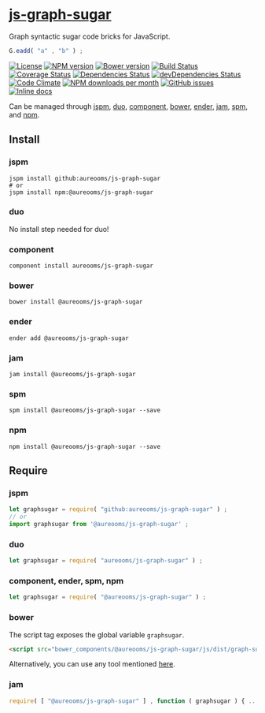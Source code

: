 [js-graph-sugar](http://make-github-pseudonymous-again.github.io/js-graph-sugar)
==

Graph syntactic sugar code bricks for JavaScript.

```js
G.eadd( "a" , "b" ) ;
```

[![License](https://img.shields.io/github/license/make-github-pseudonymous-again/js-graph-sugar.svg?style=flat)](https://raw.githubusercontent.com/make-github-pseudonymous-again/js-graph-sugar/main/LICENSE)
[![NPM version](https://img.shields.io/npm/v/@aureooms/js-graph-sugar.svg?style=flat)](https://www.npmjs.org/package/@aureooms/js-graph-sugar)
[![Bower version](https://img.shields.io/bower/v/@aureooms/js-graph-sugar.svg?style=flat)](http://bower.io/search/?q=@aureooms/js-graph-sugar)
[![Build Status](https://img.shields.io/travis/make-github-pseudonymous-again/js-graph-sugar.svg?style=flat)](https://travis-ci.org/make-github-pseudonymous-again/js-graph-sugar)
[![Coverage Status](https://img.shields.io/coveralls/make-github-pseudonymous-again/js-graph-sugar.svg?style=flat)](https://coveralls.io/r/make-github-pseudonymous-again/js-graph-sugar)
[![Dependencies Status](https://img.shields.io/david/make-github-pseudonymous-again/js-graph-sugar.svg?style=flat)](https://david-dm.org/make-github-pseudonymous-again/js-graph-sugar#info=dependencies)
[![devDependencies Status](https://img.shields.io/david/dev/make-github-pseudonymous-again/js-graph-sugar.svg?style=flat)](https://david-dm.org/make-github-pseudonymous-again/js-graph-sugar#info=devDependencies)
[![Code Climate](https://img.shields.io/codeclimate/github/make-github-pseudonymous-again/js-graph-sugar.svg?style=flat)](https://codeclimate.com/github/make-github-pseudonymous-again/js-graph-sugar)
[![NPM downloads per month](https://img.shields.io/npm/dm/@aureooms/js-graph-sugar.svg?style=flat)](https://www.npmjs.org/package/@aureooms/js-graph-sugar)
[![GitHub issues](https://img.shields.io/github/issues/make-github-pseudonymous-again/js-graph-sugar.svg?style=flat)](https://github.com/make-github-pseudonymous-again/js-graph-sugar/issues)
[![Inline docs](http://inch-ci.org/github/make-github-pseudonymous-again/js-graph-sugar.svg?branch=master&style=shields)](http://inch-ci.org/github/make-github-pseudonymous-again/js-graph-sugar)

Can be managed through [jspm](https://github.com/jspm/jspm-cli),
[duo](https://github.com/duojs/duo),
[component](https://github.com/componentjs/component),
[bower](https://github.com/bower/bower),
[ender](https://github.com/ender-js/Ender),
[jam](https://github.com/caolan/jam),
[spm](https://github.com/spmjs/spm),
and [npm](https://github.com/npm/npm).

## Install

### jspm
```terminal
jspm install github:aureooms/js-graph-sugar
# or
jspm install npm:@aureooms/js-graph-sugar
```
### duo
No install step needed for duo!

### component
```terminal
component install aureooms/js-graph-sugar
```

### bower
```terminal
bower install @aureooms/js-graph-sugar
```

### ender
```terminal
ender add @aureooms/js-graph-sugar
```

### jam
```terminal
jam install @aureooms/js-graph-sugar
```

### spm
```terminal
spm install @aureooms/js-graph-sugar --save
```

### npm
```terminal
npm install @aureooms/js-graph-sugar --save
```

## Require
### jspm
```js
let graphsugar = require( "github:aureooms/js-graph-sugar" ) ;
// or
import graphsugar from '@aureooms/js-graph-sugar' ;
```
### duo
```js
let graphsugar = require( "aureooms/js-graph-sugar" ) ;
```

### component, ender, spm, npm
```js
let graphsugar = require( "@aureooms/js-graph-sugar" ) ;
```

### bower
The script tag exposes the global variable `graphsugar`.
```html
<script src="bower_components/@aureooms/js-graph-sugar/js/dist/graph-sugar.min.js"></script>
```
Alternatively, you can use any tool mentioned [here](http://bower.io/docs/tools/).

### jam
```js
require( [ "@aureooms/js-graph-sugar" ] , function ( graphsugar ) { ... } ) ;
```
